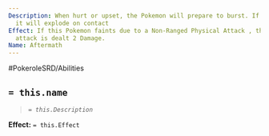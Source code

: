 ```yaml
---
Description: When hurt or upset, the Pokemon will prepare to burst. If hit hard enough,
  it will explode on contact
Effect: If this Pokemon faints due to a Non-Ranged Physical Attack , the user of that
  attack is dealt 2 Damage.
Name: Aftermath
---
```


#PokeroleSRD/Abilities

## `= this.name`

> *`= this.Description`*

**Effect:** `= this.Effect`
